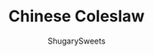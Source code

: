 ---
layout: ../../layouts/MarkdownPostLayout.astro
title: Chinese Coleslaw
author: ShugarySweets
pubDate: 2018-10-17
description: "Looking for the perfect potluck recipe? This Chinese Coleslaw with ramen noodles is crunchy and sweet and irresistible."
image_url: https://www.shugarysweets.com/wp-content/uploads/2018/05/chinese-coleslaw-4.jpg
tags: ["Side Dishes","American"]
calories: 323
protein: 3
carbohydrates: 21
fats: 26
fiber: 2
ingredients: ["1 cup vegetable oil","1/2 cup white vinegar","1 teaspoon soy sauce","1 cup granulated sugar","1/2 teaspoon kosher salt","1/2 cup unsalted butter","3/4 cup sliced almonds","2 packages ramen noodles (uncooked, no seasoning packet needed), crushed","1/2 cup sunflower seeds (no shells)","1 Napa cabbage, sliced thin","5 green onions, sliced thin (whites and greens)"]
serves: 16
time: "20 minutes"
prepTime: "15 minutes"
instructions: ["In a skillet, heat butter over medium high heat. Add in the almonds and cook for one minute. Add in crushed ramen noodles and sunflower seeds. Saute for several minutes. Remove from heat and spread on a couple paper towels to cool.","In a mason jar, combine the dressing ingredients. Shake until sugar is dissolved and refrigerate until ready to serve salad.","In a large serving bowl, combine cabbage, onions, and noodle mixture. Pour dressing over the salad and let sit 5 minutes. Serve immediately and enjoy!"]
nutrition: ["323 calories","21 grams carbohydrates","15 milligrams cholesterol","26 grams fat","2 grams fiber","3 grams protein","6 grams saturated fat","505 milligrams sodium","13 grams sugar","0 grams trans fat","19 grams unsaturated fat"]
---